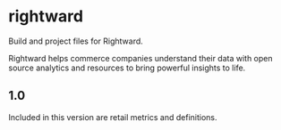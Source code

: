 # rightward
Build and project files for Rightward.

Rightward helps commerce companies understand their data with open source analytics and resources to bring powerful insights to life.

## 1.0
Included in this version are retail metrics and definitions.
